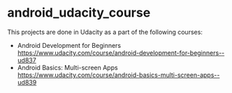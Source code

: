 # android_udacity_course

This projects are done in Udacity as a part of the following courses: 

- Android Development for Beginners https://www.udacity.com/course/android-development-for-beginners--ud837 
- Android Basics: Multi-screen Apps https://www.udacity.com/course/android-basics-multi-screen-apps--ud839



